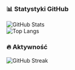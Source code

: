 ### 📊 Statystyki GitHub  
![GitHub Stats](https://github-readme-stats.vercel.app/api?username=TwojaNazwaGitHub&show_icons=true&theme=radical)  
![Top Langs](https://github-readme-stats.vercel.app/api/top-langs/?username=TwojaNazwaGitHub&layout=compact&theme=radical)  

### 🔥 Aktywność  
![GitHub Streak](https://streak-stats.demolab.com/?user=TwojaNazwaGitHub&theme=radical)  

